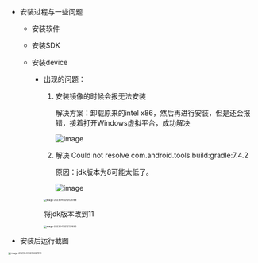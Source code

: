 + 安装过程与一些问题
  + 安装软件

  + 安装SDK

  + 安装device

    + 出现的问题：

      1. 安装镜像的时候会报无法安装

         解决方案：卸载原来的intel x86，然后再进行安装，但是还会报错，接着打开Windows虚拟平台，成功解决

         ![image](https://github.com/Nefelibata0103/2020-/assets/131474595/3509c2c8-0cfa-451a-8efb-43c2a96958f2)



      2. 解决 Could not resolve com.android.tools.build:gradle:7.4.2

         原因：jdk版本为8可能太低了。

         ![image](https://github.com/Nefelibata0103/2020-/assets/131474595/119c203e-8940-4ece-9da1-f5a4b10a9df1)

      <img src="./img/image-20230413212026188.png" alt="image-20230413212026188" style="zoom:33%;" />

      将jdk版本改到11

      <img src="./img/image-20230413212154685.png" alt="image-20230413212154685" style="zoom:33%;" />






+ 安装后运行截图

<img src="./img/image-20230409205621510.png" alt="image-20230409205621510" style="zoom:33%;" />
